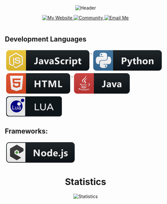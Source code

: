 <div align="center">

![Header](https://i.ibb.co/bNM1YZV/github-header-image.webp)

  <a href="https://www.abadima.dev/">
    <img src="https://img.shields.io/website?label=Website&style=for-the-badge&url=https://abadima.dev" alt="My Website">
  </a>
  <a href="https://discord.gg/WpuYSe3xGt">
    <img src="https://img.shields.io/discord/905979173070340097.svg?label=Discord&logo=Discord&colorB=7289da&style=for-the-badge" alt="Community">
  </a>
  <a href="mailto:github@abadima.dev">
    <img src="https://img.shields.io/badge/Email%20-Me-purple.svg?style=for-the-badge&logo=gmail" alt="Email Me">
  </a>
</div>

<br>

## Development Languages

<p align="left">
  <a href="#">
    <img src="https://raw.githubusercontent.com/MikeCodesDotNET/ColoredBadges/master/svg/dev/languages/js.svg" alt="JavaScript" style="vertical-align:top; margin:4px">
  </a>
  <a href="#">
    <img src="https://raw.githubusercontent.com/MikeCodesDotNET/ColoredBadges/master/svg/dev/languages/python.svg" alt="Python" style="vertical-align:top; margin:4px">
  </a>
  <a href="#">
    <img src="https://raw.githubusercontent.com/MikeCodesDotNET/ColoredBadges/master/svg/dev/languages/html.svg" alt="HTML/CSS" style="vertical-align:top; margin:4px">
  </a>
  <a href="#">
    <img src="https://raw.githubusercontent.com/MikeCodesDotNET/ColoredBadges/master/svg/dev/languages/java.svg" alt="JAVA" style="vertical-align:top; margin:4px">
  </a>
  <a href="#">
    <img src="https://raw.githubusercontent.com/nixcd/NixCD/main/lua.svg" alt="ROBLOX LUA" style="vertical-align:top; margin:4px">
  </a>
</p>

## Frameworks:

  <a href="#">
    <img src="https://raw.githubusercontent.com/MikeCodesDotNET/ColoredBadges/master/svg/dev/frameworks/nodejs_larger.svg" alt="LUA" style="vertical-align:top; margin:4px">
  </a>

<div align="center">

# Statistics

<img align="center" alt="Statistics" src="https://github-readme-stats.vercel.app/api?username=Abadima&show_icons=true&count_private=true&hide_border=true&theme=midnight-purple" />
</div>
